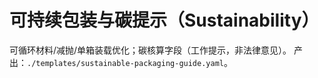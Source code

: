 # 可持续包装与碳提示（Sustainability）

可循环材料/减抛/单箱装载优化；碳核算字段（工作提示，非法律意见）。
产出：`./templates/sustainable-packaging-guide.yaml`。
